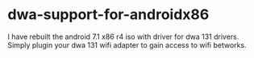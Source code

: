 # dwa-support-for-androidx86
I have rebuilt the android 7.1 x86 r4 iso with driver for dwa 131 drivers. Simply plugin your dwa 131 wifi adapter to gain access to wifi betworks.
